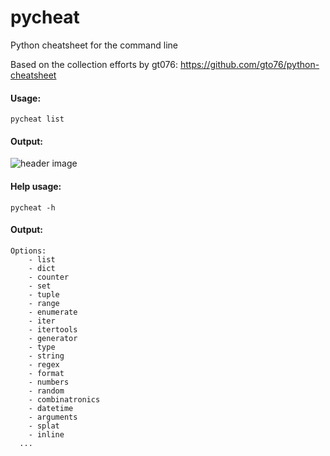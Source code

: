 # pycheat

Python cheatsheet for the command line

Based on the collection efforts by gt076: https://github.com/gto76/python-cheatsheet

#### Usage:

```
pycheat list
```

#### Output:

![header image](https://raw.github.com/lodenrogue/pycheat/master/result.jpg)

#### Help usage:

```
pycheat -h
```

#### Output:
```
Options:
	- list
	- dict
	- counter
	- set
	- tuple
	- range
	- enumerate
	- iter
	- itertools
	- generator
	- type
	- string
	- regex
	- format
	- numbers
	- random
	- combinatronics
	- datetime
	- arguments
	- splat
	- inline
  ...
```
